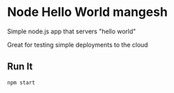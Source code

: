 # Node Hello World mangesh


Simple node.js app that servers "hello world"

Great for testing simple deployments to the cloud

## Run It

`npm start`
